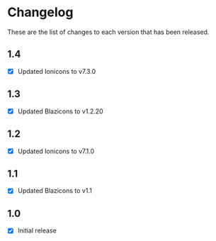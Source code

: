 # Changelog
These are the list of changes to each version that has been released.

## 1.4
- [x] Updated Ionicons to v7.3.0

## 1.3
- [x] Updated Blazicons to v1.2.20

## 1.2
- [x] Updated Ionicons to v7.1.0

## 1.1
- [x] Updated Blazicons to v1.1

## 1.0
- [x] Initial release